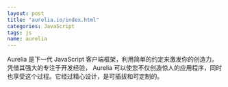 ```yaml
---
layout: post
title: "aurelia.io/index.html"
categories: JavaScript
tags: js
name: aurelia
---
```


Aurelia 是下一代 JavaScript 客户端框架，利用<!--break-->简单的约定来激发你的创造力。凭借其强大的专注于开发经验， Aurelia 可以使您不仅创造惊人的应用程序，同时也享受这个过程。它经过精心设计，是可插拔和可定制的。 

